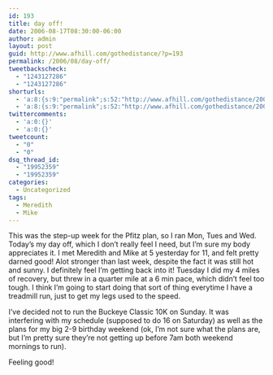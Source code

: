 ```yaml
---
id: 193
title: day off!
date: 2006-08-17T08:30:00-06:00
author: admin
layout: post
guid: http://www.afhill.com/gothedistance/?p=193
permalink: /2006/08/day-off/
tweetbackscheck:
  - "1243127286"
  - "1243127286"
shorturls:
  - 'a:8:{s:9:"permalink";s:52:"http://www.afhill.com/gothedistance/2006/08/day-off/";s:7:"tinyurl";s:25:"http://tinyurl.com/99wgrb";s:4:"isgd";s:17:"http://is.gd/grZV";s:5:"bitly";s:18:"http://bit.ly/joYK";s:5:"snipr";s:22:"http://snipr.com/acfm9";s:5:"snurl";s:22:"http://snurl.com/acfm9";s:7:"snipurl";s:24:"http://snipurl.com/acfm9";s:4:"trim";s:17:"http://tr.im/a4p5";}'
  - 'a:8:{s:9:"permalink";s:52:"http://www.afhill.com/gothedistance/2006/08/day-off/";s:7:"tinyurl";s:25:"http://tinyurl.com/99wgrb";s:4:"isgd";s:17:"http://is.gd/grZV";s:5:"bitly";s:18:"http://bit.ly/joYK";s:5:"snipr";s:22:"http://snipr.com/acfm9";s:5:"snurl";s:22:"http://snurl.com/acfm9";s:7:"snipurl";s:24:"http://snipurl.com/acfm9";s:4:"trim";s:17:"http://tr.im/a4p5";}'
twittercomments:
  - 'a:0:{}'
  - 'a:0:{}'
tweetcount:
  - "0"
  - "0"
dsq_thread_id:
  - "19952359"
  - "19952359"
categories:
  - Uncategorized
tags:
  - Meredith
  - Mike
---
```

This was the step-up week for the Pfitz plan, so I ran Mon, Tues and Wed. Today&#8217;s my day off, which I don&#8217;t really feel I need, but I&#8217;m sure my body appreciates it. I met Meredith and Mike at 5 yesterday for 11, and felt pretty darned good! Alot stronger than last week, despite the fact it was still hot and sunny. I definitely feel I&#8217;m getting back into it! Tuesday I did my 4 miles of recovery, but threw in a quarter mile at a 6 min pace, which didn&#8217;t feel too tough. I think I&#8217;m going to start doing that sort of thing everytime I have a treadmill run, just to get my legs used to the speed. 

I&#8217;ve decided not to run the Buckeye Classic 10K on Sunday. It was interfering with my schedule (supposed to do 16 on Saturday) as well as the plans for my big 2-9 birthday weekend (ok, I&#8217;m not sure what the plans are, but I&#8217;m pretty sure they&#8217;re not getting up before 7am both weekend mornings to run).

Feeling good!